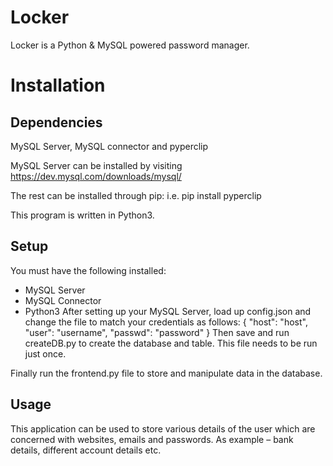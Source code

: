 # Locker
Locker is a Python &amp; MySQL powered password manager. 

# Installation
## Dependencies
MySQL Server, MySQL connector and pyperclip

MySQL Server can be installed by visiting https://dev.mysql.com/downloads/mysql/

The rest can be installed through pip: i.e. pip install pyperclip

This program is written in Python3.

## Setup

You must have the following installed:
-	MySQL Server 
-	MySQL Connector
-	Python3
After setting up your MySQL Server, load up config.json and change the file to match your credentials as follows:
  {
    "host": "host",
    "user": "username",
    "passwd": "password"
  }
Then save and run createDB.py to create the database and table. This file needs to be run just once.

Finally run the frontend.py file to store and manipulate data in the database.
## Usage
This application can be used to store various details of the user which are concerned with websites, emails and passwords. As example – bank details, different account details etc.

